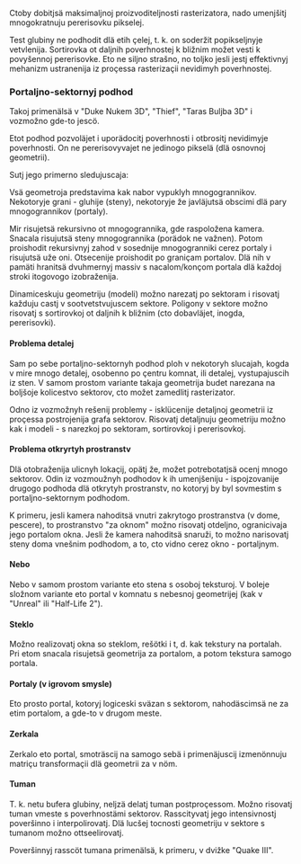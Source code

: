 Ctoby dobitjsä maksimaljnoj proizvoditeljnosti rasterizatora, nado umenjšitj mnogokratnuju pererisovku pikselej.

Test glubiny ne podhodit dlä etih çelej, t. k. on soderžit popikseljnyje vetvlenija.
Sortirovka ot daljnih poverhnostej k bližnim možet vesti k povyšennoj pererisovke.
Eto ne siljno strašno, no toljko jesli jestj effektivnyj mehanizm ustranenija iz proçessa rasterizaçii nevidimyh poverhnostej.

### Portaljno-sektornyj podhod

Takoj primenälsä v "Duke Nukem 3D", "Thief", "Taras Buljba 3D" i vozmožno gde-to jescö.

Etot podhod pozvoläjet i uporädocitj poverhnosti i otbrositj nevidimyje poverhnosti.
On ne pererisovyvajet ne jedinogo pikselä (dlä osnovnoj geometrii).

Sutj jego primerno sledujuscaja:

Vsä geometroja predstavima kak nabor vypuklyh mnogogrannikov.
Nekotoryje grani - gluhije (steny), nekotoryje že javläjutsä obscimi dlä pary mnogogrannikov (portaly).

Mir risujetsä rekursivno ot mnogogrannika, gde raspoložena kamera.
Snacala risujutsä steny mnogogrannika (porädok ne važnen).
Potom proishodit rekursivnyj zahod v sosednije mnogogranniki cerez portaly i risujutsä uže oni.
Otsecenije proishodit po graniçam portalov.
Dlä nih v pamäti hranitsä dvuhmernyj massiv s nacalom/konçom portala dlä každoj stroki itogovogo izobraženija.

Dinamiceskuju geometriju (modeli) možno narezatj po sektoram i risovatj každuju castj v sootvetstvujuscem sektore.
Poligony v sektore možno risovatj s sortirovkoj ot daljnih k bližnim (cto dobavläjet, inogda, pererisovki).

#### Problema detalej

Sam po sebe portaljno-sektornyh podhod ploh v nekotoryh slucajah, kogda v mire mnogo detalej, osobenno po çentru komnat, ili detalej, vystupajuscih iz sten.
V samom prostom variante takaja geometrija budet narezana na boljšoje kolicestvo sektorov, cto možet zamedlitj rasterizator.

Odno iz vozmožnyh rešenij problemy - isklücenije detaljnoj geometrii iz proçessa postrojenija grafa sektorov.
Risovatj detaljnuju geometriju možno kak i modeli - s narezkoj po sektoram, sortirovkoj i pererisovkoj.

#### Problema otkryrtyh prostranstv

Dlä otobraženija ulicnyh lokaçij, opätj že, možet potrebotatjsä ocenj mnogo sektorov.
Odin iz vozmoužnyh podhodov k ih umenjšeniju - ispojzovanije drugogo podhoda dlä otkrytyh prostranstv, no kotoryj by byl sovmestim s portaljno-sektornym podhodom.

K primeru, jesli kamera nahoditsä vnutri zakrytogo prostranstva (v dome, pescere), to prostranstvo "za oknom" možno risovatj otdeljno, ogranicivaja jego portalom okna.
Jesli že kamera nahoditsä snaruži, to možno narisovatj steny doma vnešnim podhodom, a to, cto vidno cerez okno - portaljnym.

#### Nebo

Nebo v samom prostom variante eto stena s osoboj teksturoj.
V boleje složnom variante eto portal v komnatu s nebesnoj geometrijej (kak v "Unreal" ili "Half-Life 2").

#### Steklo

Možno realizovatj okna so steklom, rešötki i t, d. kak tekstury na portalah.
Pri etom snacala risujetsä geometrija za portalom, a potom tekstura samogo portala.

#### Portaly (v igrovom smysle)

Eto prosto portal, kotoryj logiceski sväzan s sektorom, nahodäscimsä ne za etim portalom, a gde-to v drugom meste.

#### Zerkala

Zerkalo eto portal, smoträscij na samogo sebä i primenäjuscij izmenönnuju matriçu transformaçii dlä geometrii za v nöm.

#### Tuman

T. k. netu bufera glubiny, neljzä delatj tuman postproçessom.
Možno risovatj tuman vmeste s poverhnostämi sektorov.
Rasscityvatj jego intensivnostj poveršinno i interpolirovatj.
Dlä lucšej tocnosti geometriju v sektore s tumanom možno ottseelirovatj.

Poveršinnyj rasscöt tumana primenälsä, k primeru, v dvižke "Quake III".
